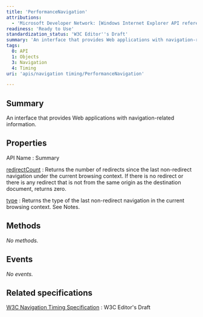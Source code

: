 ```yaml
---
title: 'PerformanceNavigation'
attributions:
  - 'Microsoft Developer Network: [Windows Internet Explorer API reference Article](http://msdn.microsoft.com/en-us/library/ie/hh828809%28v=vs.85%29.aspx)'
readiness: 'Ready to Use'
standardization_status: 'W3C Editor''s Draft'
summary: 'An interface that provides Web applications with navigation-related information.'
tags:
  0: API
  1: Objects
  3: Navigation
  4: Timing
uri: 'apis/navigation timing/PerformanceNavigation'

---
```

## Summary

An interface that provides Web applications with navigation-related information.

## Properties

API Name
:   Summary

[redirectCount](/apis/navigation_timing/PerformanceNavigation/redirectCount)
:   Returns the number of redirects since the last non-redirect navigation under the current browsing context. If there is no redirect or there is any redirect that is not from the same origin as the destination document, returns zero.

[type](/apis/navigation_timing/PerformanceNavigation/type)
:   Returns the type of the last non-redirect navigation in the current browsing context. See Notes.

## Methods

*No methods.*

## Events

*No events.*

## Related specifications

[W3C Navigation Timing Specification](http://w3c-test.org/webperf/specs/NavigationTiming/)
:   W3C Editor's Draft
